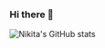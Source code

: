 ### Hi there 👋

<!--
**nikitaGetman/nikitaGetman** is a ✨ _special_ ✨ repository because its `README.md` (this file) appears on your GitHub profile.

Here are some ideas to get you started:

- 🔭 I’m currently working on ...
- 🌱 I’m currently learning ...
- 👯 I’m looking to collaborate on ...
- 🤔 I’m looking for help with ...
- 💬 Ask me about ...
- 📫 How to reach me: ...
- 😄 Pronouns: ...
- ⚡ Fun fact: ...
-->


![Nikita's GitHub stats](https://github-readme-stats.vercel.app/api?username=nikitaGetman&show_icons=true&count_private=true)

